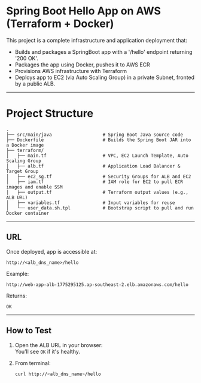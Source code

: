
# Spring Boot Hello App on AWS (Terraform + Docker)

This project is a complete infrastructure and application deployment that:
- Builds and packages a SpringBoot app with a '/hello' endpoint returning '200 OK'.
- Packages the app using Docker, pushes it to AWS ECR
- Provisions AWS infrastructure with Terraform
- Deploys app to EC2 (via Auto Scaling Group) in a private Subnet, fronted by a public ALB.

---


# Project Structure

```
.
├── src/main/java                   # Spring Boot Java source code
├── Dockerfile                      # Builds the Spring Boot JAR into a Docker image
├── terraform/
│   ├── main.tf                     # VPC, EC2 Launch Template, Auto Scaling Group
│   ├── alb.tf                      # Application Load Balancer & Target Group
│   ├── ec2_sg.tf                   # Security Groups for ALB and EC2
│   ├── iam.tf                      # IAM role for EC2 to pull ECR images and enable SSM
│   ├── output.tf                   # Terraform output values (e.g., ALB URL)
│   ├── variables.tf                # Input variables for reuse
│   └── user_data.sh.tpl            # Bootstrap script to pull and run Docker container
```

---

## URL

Once deployed, app is accessible at:

```
http://<alb_dns_name>/hello
```

Example:
```
http://web-app-alb-1775295125.ap-southeast-2.elb.amazonaws.com/hello
```

Returns:
```
OK
```

---

## How to Test

1. Open the ALB URL in your browser:  
   You’ll see `OK` if it's healthy.

2. From terminal:
   ```bash
   curl http://<alb_dns_name>/hello
   ```
